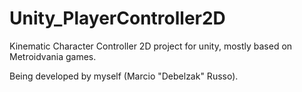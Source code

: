 # Unity_PlayerController2D
Kinematic Character Controller 2D project for unity, mostly based on Metroidvania games.

Being developed by myself (Marcio "Debelzak" Russo).
